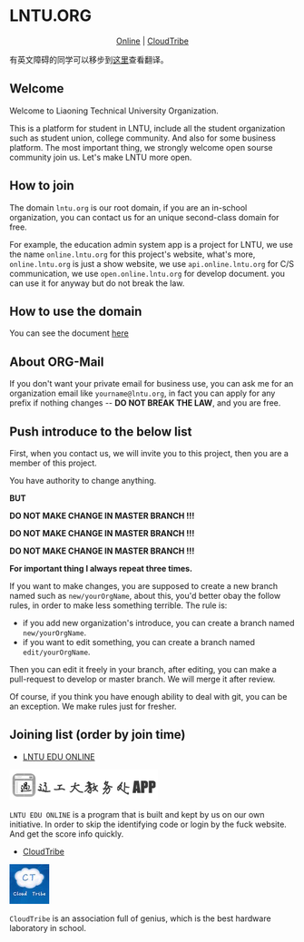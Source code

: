 # LNTU.ORG

<center><a href="http://online.lntu.org" target="_blank">Online</a> | <a href="http://ct.lntu.org" target="_blank">CloudTribe</a></center>

有英文障碍的同学可以移步到<a href="http://pupboss.com/2015/04/21/a-lntu-platform/" target="_blank">这里</a>查看翻译。

## Welcome

Welcome to Liaoning Technical University Organization.

This is a platform for student in LNTU, include all the student organization such as student union, college community. And also for some business platform. The most important thing, we strongly welcome open sourse community join us. Let's make LNTU more open.

## How to join

The domain `lntu.org` is our root domain, if you are an in-school organization, you can contact us for an unique second-class domain for free.

For example, the education admin system app is a project for LNTU, we use the name `online.lntu.org` for this project's website, what's more, `online.lntu.org` is just a show website, we use `api.online.lntu.org` for C/S communication, we use `open.online.lntu.org` for develop document. you can use it for anyway but do not break the law.

## How to use the domain

You can see the document [here](wiki/DomainDNS.md)

## About ORG-Mail

If you don't want your private email for business use, you can ask me for an organization email like `yourname@lntu.org`, in fact you can apply for any prefix if nothing changes -- **DO NOT BREAK THE LAW**, and you are free.

## Push introduce to the below list

First, when you contact us, we will invite you to this project, then you are a member of this project.

You have authority to change anything.

**BUT**

**DO NOT MAKE CHANGE IN MASTER BRANCH !!!**

**DO NOT MAKE CHANGE IN MASTER BRANCH !!!**

**DO NOT MAKE CHANGE IN MASTER BRANCH !!!**

**For important thing I always repeat three times.**

If you want to make changes, you are supposed to create a new branch named such as `new/yourOrgName`, about this, you'd better obay the follow rules, in order to make less something terrible. The rule is:

* if you add new organization's introduce, you can create a branch named `new/yourOrgName`.
* if you want to edit something, you can create a branch named `edit/yourOrgName`.

Then you can edit it freely in your branch, after editing, you can make a pull-request to develop or master branch. We will merge it after review.

Of course, if you think you have enough ability to deal with git, you can be an exception. We make rules just for fresher.

## Joining list (order by join time)

* [LNTU EDU ONLINE](online)

![](images/logo_online.png)

`LNTU EDU ONLINE` is a program that is built and kept by us on our own initiative. In order to skip the identifying code or login by the fuck website. And get the score info quickly.

* [CloudTribe](cloudtribe)

![](images/logo_ct.jpg)

`CloudTribe` is an association full of genius, which is the best hardware laboratory in school.
